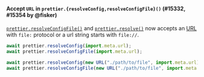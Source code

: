#### Accept `URL` in `prettier.{resolveConfig,resolveConfigFile}()` (#15332, #15354 by @fisker)

[`prettier.resolveConfigFile()`](https://prettier.io/docs/en/api#prettierresolveconfigfilefileurlorpath) and [`prettier.resolve()`](https://prettier.io/docs/en/api#prettierresolveconfigfileurlorpath--options) now accepts an [URL](https://developer.mozilla.org/en-US/docs/Web/API/URL) with `file:` protocol or a url string starts with `file://`.

```js
await prettier.resolveConfig(import.meta.url);
await prettier.resolveConfigFile(import.meta.url);
```

```js
await prettier.resolveConfig(new URL("./path/to/file", import.meta.url));
await prettier.resolveConfigFile(new URL("./path/to/file", import.meta.url));
```
